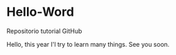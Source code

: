 # Hello-Word
Repositorio tutorial GitHub

Hello, this year I'l try to learn many things.  See you soon.
